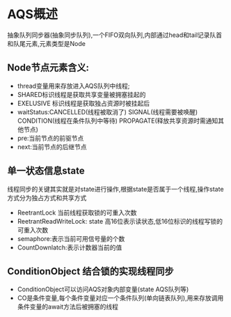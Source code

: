 # AQS概述

抽象队列同步器(抽象同步队列),一个FIFO双向队列,内部通过head和tail记录队首和队尾元素,元素类型是Node

## Node节点元素含义:

* thread变量用来存放进入AQS队列中线程;
* SHARED标识线程是获取共享变量被拥塞挂起的
* EXELUSIVE 标识线程是获取独占资源时被挂起后
* waitStatus:CANCELLED(线程被取消了) SIGNAL(线程需要被唤醒) CONDITION(线程在条件队列中等待) PROPAGATE(释放共享资源时需通知其他节点)
* pre:当前节点的前驱节点
* next:当前节点的后继节点

## 单一状态信息state

线程同步的关键其实就是对state进行操作,根据state是否属于一个线程,操作state方式分为独占方式和共享方式

* ReetrantLock 当前线程获取锁的可重入次数
* ReetrantReadWriteLock: state 高16位表示读状态,低16位标识的线程写锁的可重入次数
* semaphore:表示当前可用信号量的个数
* CountDownlatch:表示计数器当前的值

## ConditionObject 结合锁的实现线程同步

* ConditionObject可以访问AQS对象内部变量(state AQS队列等)
* CO是条件变量,每个条件变量对应一个条件队列(单向链表队列),用来存放调用条件变量的await方法后被拥塞的线程

